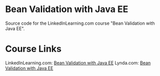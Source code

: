 # Bean Validation with Java EE
Source code for the LinkedInLearning.com course "Bean Validation with Java EE".

# Course Links
LinkedInLearning.com: [Bean Validation with Java EE](https://www.linkedin.com/learning/instructors/alex-theedom?u=2125562)
Lynda.com: [Bean Validation with Java EE](https://www.lynda.com/Alex-Theedom/7606196-1.html)
